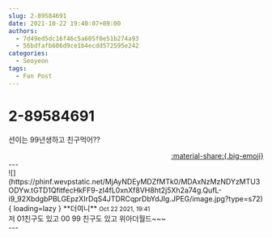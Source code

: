 ```yaml
---
slug: 2-89584691
date: 2021-10-22 19:40:07+09:00
authors:
  - 7d49ed5dc16f46c5a605f0e51b274a93
  - 56bdfafb606d9ce1b4ecdd572595e242
categories:
  - Seoyeon
tags:
  - Fan Post
---
```


# 2-89584691

<div class="post-container" markdown="1">
<div class="content-container md-sidebar__scrollwrap" markdown="1">

션이는 99년생하고 친구먹어??

</div>
</div>

<div style="text-align: right;" markdown="1">
<a href="https://weverse.io/fromis9/fanpost/2-89584691" style="text-align: right;">:material-share:{.big-emoji}</a>
</div>
---

<div class="comments-container md-sidebar__scrollwrap" markdown="1">
<div class="comment" markdown="1">
<div class='id-container' markdown="1">
![](https://phinf.wevpstatic.net/MjAyNDEyMDZfMTk0/MDAxNzMzNDYzMTU3ODYw.tGTD1QfitfecHkFF9-zI4fL0xnXf8VH8ht2j5Xh2a74g.QufL-i9_92XbdgbPBLGEpzXIrDqS4JTDRCqprDbYdJIg.JPEG/image.jpg?type=s72){ loading=lazy }
**<span class="artist">더여니</span>** <small>Oct 22 2021, 19:41</small><br>
</div>
<div class='comment-body' markdown="1">
저 01친구도 있고 00 99 친구도 있고 위아더월드~~~
</div>
</div>
</div>
---
